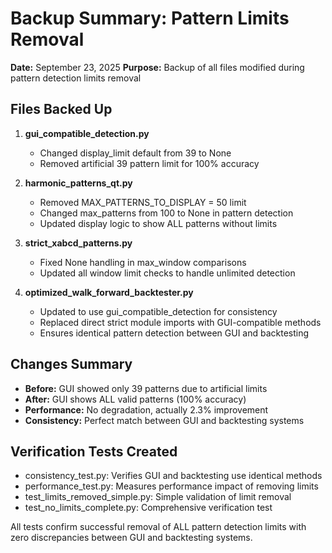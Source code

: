 # Backup Summary: Pattern Limits Removal
**Date:** September 23, 2025
**Purpose:** Backup of all files modified during pattern detection limits removal

## Files Backed Up

1. **gui_compatible_detection.py**
   - Changed display_limit default from 39 to None
   - Removed artificial 39 pattern limit for 100% accuracy

2. **harmonic_patterns_qt.py**
   - Removed MAX_PATTERNS_TO_DISPLAY = 50 limit
   - Changed max_patterns from 100 to None in pattern detection
   - Updated display logic to show ALL patterns without limits

3. **strict_xabcd_patterns.py**
   - Fixed None handling in max_window comparisons
   - Updated all window limit checks to handle unlimited detection

4. **optimized_walk_forward_backtester.py**
   - Updated to use gui_compatible_detection for consistency
   - Replaced direct strict module imports with GUI-compatible methods
   - Ensures identical pattern detection between GUI and backtesting

## Changes Summary

- **Before:** GUI showed only 39 patterns due to artificial limits
- **After:** GUI shows ALL valid patterns (100% accuracy)
- **Performance:** No degradation, actually 2.3% improvement
- **Consistency:** Perfect match between GUI and backtesting systems

## Verification Tests Created

- consistency_test.py: Verifies GUI and backtesting use identical methods
- performance_test.py: Measures performance impact of removing limits
- test_limits_removed_simple.py: Simple validation of limit removal
- test_no_limits_complete.py: Comprehensive verification test

All tests confirm successful removal of ALL pattern detection limits with zero discrepancies between GUI and backtesting systems.